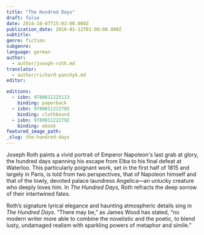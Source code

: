 ```yaml
---
title: "The Hundred Days"
draft: false
date: 2014-10-07T15:03:00.000Z
publication_date: 2016-01-12T01:00:00.000Z
subtitle:
genre: fiction
subgenre:
language: german
author:
  - author/joseph-roth.md
translator:
  - author/richard-panchyk.md
editor:

editions:
  - isbn: 9780811225113
    binding: paperback
  - isbn: 9780811222785
    binding: clothbound
  - isbn: 9780811222792
    binding: ebook
featured_image_path:
_slug: the-hundred-days
---
```


Joseph Roth paints a vivid portrait of Emperor Napoleon's last grab at glory, the hundred days spanning his escape from Elba to his final defeat at Waterloo. This particularly poignant work, set in the first half of 1815 and largely in Paris, is told from two perspectives, that of Napoleon himself and that of the lowly, devoted palace laundress Angelica—an unlucky creature who deeply loves him. In _The Hundred Days_, Roth refracts the deep sorrow of their intertwined fates.

Roth’s signature lyrical elegance and haunting atmospheric details sing in _The Hundred Days_. “There may be,” as James Wood has stated, “no modern writer more able to combine the novelistic and the poetic, to blend lusty, undamaged realism with sparkling powers of metaphor and simile.”

